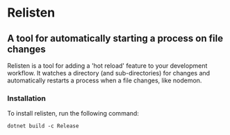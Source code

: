 # Relisten
## A tool for automatically starting a process on file changes

Relisten is a tool for adding a 'hot reload' feature to your development workflow. It watches a directory (and sub-directories) for changes and automatically restarts a process when a file changes, like nodemon.

### Installation

To install relisten, run the following command:

    dotnet build -c Release